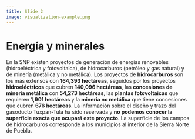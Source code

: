 ```yaml
---
title: Slide 2
image: visualization-example.png
---
```


# Energía y minerales
En la SNP existen proyectos de generación de energías renovables (hidroeléctrica y fotovoltaica),  de hidrocarburos (petróleo y gas natural) y de minería (metálica y no metálica). Los proyectos de **hidrocarburos** son los más extensos con **164,393 hectáreas**, seguidos por los proyectos **hidroeléctricos** que cubren **140,096 hectáreas**, las **concesiones de minería metálica** con **54,273 hectáreas**, las **plantas fotovoltaicas** que requieren **1,901 hectáreas** y la **minería no metálica** que tiene concesiones que cubren **676 hectáreas**. La información sobre el diseño y trazo del gasoducto Tuxpan-Tula ha sido reservada y **no podemos conocer la superficie exacta que ocupará este proyecto**. La superficie de los campos de hidrocarburos corresponde a los municipios al interior de la Sierra Norte de Puebla.
